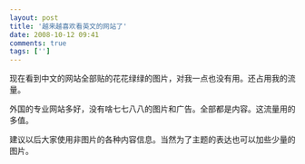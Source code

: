 ```yaml
---
layout: post
title: '越来越喜欢看英文的网站了'
date: 2008-10-12 09:41
comments: true
tags: ['']
---
```


现在看到中文的网站全部贴的花花绿绿的图片，对我一点也没有用。还占用我的流量。

外国的专业网站多好，没有啥七七八八的图片和广告。全部都是内容。这流量用的多值。

建议以后大家使用非图片的各种内容信息。当然为了主题的表达也可以加些少量的图片。

